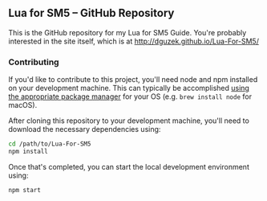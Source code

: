 ## Lua for SM5 – GitHub Repository

This is the GitHub repository for my Lua for SM5 Guide.  You're probably interested in the site itself, which is at <http://dguzek.github.io/Lua-For-SM5/>

### Contributing

If you'd like to contribute to this project, you'll need node and npm installed on your development machine.  This can typically be accomplished [using the appropriate package manager](https://nodejs.org/en/download/package-manager/) for your OS (e.g. `brew install node` for macOS).

After cloning this repository to your development machine, you'll need to download the necessary dependencies using:

```bash
cd /path/to/Lua-For-SM5
npm install
```

Once that's completed, you can start the local development environment using:

```bash
npm start
```